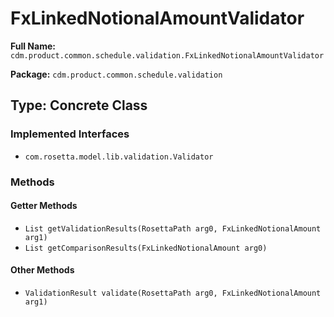 # FxLinkedNotionalAmountValidator

**Full Name:** `cdm.product.common.schedule.validation.FxLinkedNotionalAmountValidator`

**Package:** `cdm.product.common.schedule.validation`

## Type: Concrete Class

### Implemented Interfaces

- `com.rosetta.model.lib.validation.Validator`

### Methods

#### Getter Methods

- `List getValidationResults(RosettaPath arg0, FxLinkedNotionalAmount arg1)`
- `List getComparisonResults(FxLinkedNotionalAmount arg0)`

#### Other Methods

- `ValidationResult validate(RosettaPath arg0, FxLinkedNotionalAmount arg1)`


